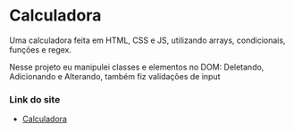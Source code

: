 # Calculadora
 Uma calculadora feita em HTML, CSS e JS, utilizando arrays, condicionais, funções e regex.

 Nesse projeto eu manipulei classes e elementos no DOM: Deletando, Adicionando e Alterando, também fiz validações de input

### Link do site
 - [Calculadora](https://rafaelottdev.github.io/calculadora/)
